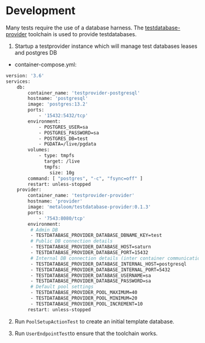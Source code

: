 # Development

Many tests require the use of a database harness. The [testdatabase-provider](https://github.com/metaloom/testdatabase-provider) toolchain is used to provide testdatabases.

1. Startup a testprovider instance which will manage test databases leases and postgres DB

* container-compose.yml:

```bash
version: '3.6'
services:
    db:
        container_name: 'testprovider-postgresql'
        hostname: 'postgresql'
        image: 'postgres:13.2'
        ports:
            - '15432:5432/tcp'
        environment:
            - POSTGRES_USER=sa
            - POSTGRES_PASSWORD=sa
            - POSTGRES_DB=test
            - PGDATA=/live/pgdata
        volumes:
            - type: tmpfs
              target: /live
              tmpfs:
                size: 10g
        command: [ "postgres", "-c", "fsync=off" ]
        restart: unless-stopped
    provider:
        container_name: 'testprovider-provider'
        hostname: 'provider'
        image: 'metaloom/testdatabase-provider:0.1.3'
        ports:
            - '7543:8080/tcp'
        environment:
         # Admin DB
         - TESTDATABASE_PROVIDER_DATABASE_DBNAME_KEY=test
         # Public DB connection details
         - TESTDATABASE_PROVIDER_DATABASE_HOST=saturn
         - TESTDATABASE_PROVIDER_DATABASE_PORT=15432
         # Internal DB connection details (inter container communication)
         - TESTDATABASE_PROVIDER_DATABASE_INTERNAL_HOST=postgresql
         - TESTDATABASE_PROVIDER_DATABASE_INTERNAL_PORT=5432
         - TESTDATABASE_PROVIDER_DATABASE_USERNAME=sa
         - TESTDATABASE_PROVIDER_DATABASE_PASSWORD=sa
         # Default pool settings
         - TESTDATABASE_PROVIDER_POOL_MAXIMUM=40
         - TESTDATABASE_PROVIDER_POOL_MINIMUM=20
         - TESTDATABASE_PROVIDER_POOL_INCREMENT=10
        restart: unless-stopped
```
2. Run `PoolSetupActionTest` to create an initial template database.

3. Run `UserEndpointTest`to ensure that the toolchain works.